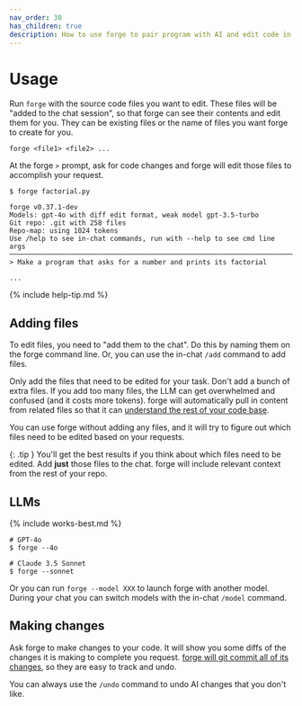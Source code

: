 ```yaml
---
nav_order: 30
has_children: true
description: How to use forge to pair program with AI and edit code in your local git repo.
---
```


# Usage

Run `forge` with the source code files you want to edit.
These files will be "added to the chat session", so that
forge can see their
contents and edit them for you.
They can be existing files or the name of files you want
forge to create for you.

```
forge <file1> <file2> ...
```

At the forge `>` prompt, ask for code changes and forge
will edit those files to accomplish your request.


```
$ forge factorial.py

forge v0.37.1-dev
Models: gpt-4o with diff edit format, weak model gpt-3.5-turbo
Git repo: .git with 258 files
Repo-map: using 1024 tokens
Use /help to see in-chat commands, run with --help to see cmd line args
───────────────────────────────────────────────────────────────────────
> Make a program that asks for a number and prints its factorial

...
```

{% include help-tip.md %}

## Adding files

To edit files, you need to "add them to the chat".
Do this
by naming them on the forge command line.
Or, you can use the in-chat
`/add` command to add files.


Only add the files that need to be edited for your task.
Don't add a bunch of extra files.
If you add too many files, the LLM can get overwhelmed
and confused (and it costs more tokens).
forge will automatically
pull in content from related files so that it can
[understand the rest of your code base](https://forge.chat/docs/repomap.html).

You can use forge without adding any files,
and it will try to figure out which files need to be edited based
on your requests.

{: .tip }
You'll get the best results if you think about which files need to be
edited. Add **just** those files to the chat. forge will include
relevant context from the rest of your repo.

## LLMs

{% include works-best.md %}

```
# GPT-4o
$ forge --4o

# Claude 3.5 Sonnet
$ forge --sonnet
```

Or you can run `forge --model XXX` to launch forge with
another model.
During your chat you can switch models with the in-chat
`/model` command.

## Making changes

Ask forge to make changes to your code.
It will show you some diffs of the changes it is making to
complete you request.
[forge will git commit all of its changes](/docs/git.html),
so they are easy to track and undo.

You can always use the `/undo` command to undo AI changes that you don't
like.
